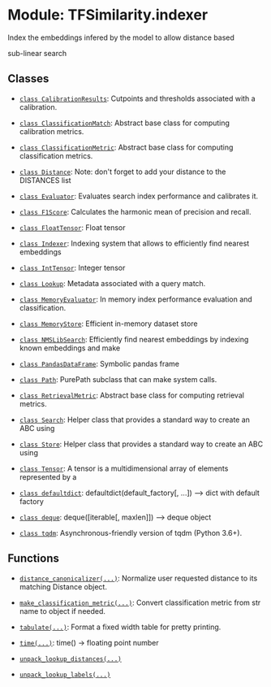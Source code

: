 # Module: TFSimilarity.indexer





Index the embeddings infered by the model to allow distance based

sub-linear search

## Classes

- [`class CalibrationResults`](../TFSimilarity/indexer/CalibrationResults.md): Cutpoints and thresholds associated with a calibration.

- [`class ClassificationMatch`](../TFSimilarity/indexer/ClassificationMatch.md): Abstract base class for computing calibration metrics.

- [`class ClassificationMetric`](../TFSimilarity/callbacks/ClassificationMetric.md): Abstract base class for computing classification metrics.

- [`class Distance`](../TFSimilarity/distances/Distance.md): Note: don't forget to add your distance to the DISTANCES list

- [`class Evaluator`](../TFSimilarity/callbacks/Evaluator.md): Evaluates search index performance and calibrates it.

- [`class F1Score`](../TFSimilarity/classification_metrics/F1Score.md): Calculates the harmonic mean of precision and recall.

- [`class FloatTensor`](../TFSimilarity/distances/FloatTensor.md): Float tensor 

- [`class Indexer`](../TFSimilarity/indexer/Indexer.md): Indexing system that allows to efficiently find nearest embeddings

- [`class IntTensor`](../TFSimilarity/callbacks/IntTensor.md): Integer tensor

- [`class Lookup`](../TFSimilarity/indexer/Lookup.md): Metadata associated with a query match.

- [`class MemoryEvaluator`](../TFSimilarity/callbacks/MemoryEvaluator.md): In memory index performance evaluation and classification.

- [`class MemoryStore`](../TFSimilarity/indexer/MemoryStore.md): Efficient in-memory dataset store

- [`class NMSLibSearch`](../TFSimilarity/indexer/NMSLibSearch.md): Efficiently find nearest embeddings by indexing known embeddings and make

- [`class PandasDataFrame`](../TFSimilarity/indexer/PandasDataFrame.md): Symbolic pandas frame

- [`class Path`](../TFSimilarity/callbacks/Path.md): PurePath subclass that can make system calls.

- [`class RetrievalMetric`](../TFSimilarity/indexer/RetrievalMetric.md): Abstract base class for computing retrieval metrics.

- [`class Search`](../TFSimilarity/indexer/Search.md): Helper class that provides a standard way to create an ABC using

- [`class Store`](../TFSimilarity/indexer/Store.md): Helper class that provides a standard way to create an ABC using

- [`class Tensor`](../TFSimilarity/callbacks/Tensor.md): A tensor is a multidimensional array of elements represented by a

- [`class defaultdict`](../TFSimilarity/indexer/defaultdict.md): defaultdict(default_factory[, ...]) --> dict with default factory

- [`class deque`](../TFSimilarity/indexer/deque.md): deque([iterable[, maxlen]]) --> deque object

- [`class tqdm`](../TFSimilarity/indexer/tqdm.md): Asynchronous-friendly version of tqdm (Python 3.6+).

## Functions

- [`distance_canonicalizer(...)`](../TFSimilarity/distances/distance_canonicalizer.md): Normalize user requested distance to its matching Distance object.

- [`make_classification_metric(...)`](../TFSimilarity/callbacks/make_classification_metric.md): Convert classification metric from str name to object if needed.

- [`tabulate(...)`](../TFSimilarity/indexer/tabulate.md): Format a fixed width table for pretty printing.

- [`time(...)`](../TFSimilarity/indexer/time.md): time() -> floating point number

- [`unpack_lookup_distances(...)`](../TFSimilarity/callbacks/unpack_lookup_distances.md)

- [`unpack_lookup_labels(...)`](../TFSimilarity/callbacks/unpack_lookup_labels.md)

